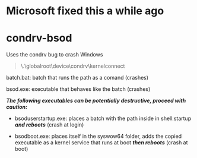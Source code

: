 # Microsoft fixed this a while ago

# condrv-bsod

Uses the condrv bug to crash Windows
> \\.\globalroot\device\condrv\kernelconnect

batch.bat: batch that runs the path as a comand (crashes)

bsod.exe: executable that behaves like the batch (crashes)

***The following executables can be potentially destructive, proceed with caution:***

- bsoduserstartup.exe: places a batch with the path inside in shell:startup ***and reboots*** (crash at login)

- bsodboot.exe: places itself in the syswow64 folder, adds the copied executable as a kernel service that runs at boot ***then reboots*** (crash at boot)
